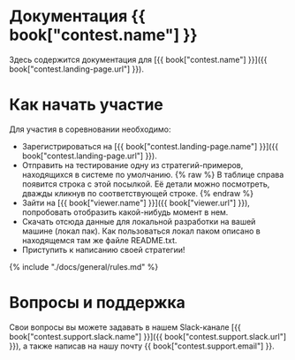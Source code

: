 # Документация {{ book["contest.name"] }}
Здесь содержится документация для [{{ book["contest.name"] }}]({{ book["contest.landing-page.url"] }}).


# Как начать участие
Для участия в соревновании необходимо:
- Зарегистрироваться на [{{ book["contest.landing-page.name"] }}]({{ book["contest.landing-page.url"] }}).
- Отправить на тестирование одну из стратегий-примеров, находящихся в системе по умолчанию.  {% raw %} В таблице справа появится строка с этой посылкой. Её детали можно посмотреть, дважды кликнув по соответствующей строке. {% endraw %}
- Зайти на [{{ book["viewer.name"] }}]({{ book["viewer.url"] }}), попробовать отобразить какой-нибудь момент в нем.
- Скачать отсюда данные для локальной разработки на вашей машине (локал пак). Как пользоваться локал паком описано в находящемся там же файле README.txt.
- Приступить к написанию своей стратегии!

{% include "./docs/general/rules.md" %}

# Вопросы и поддержка
Свои вопросы вы можете задавать в нашем Slack-канале [{{ book["contest.support.slack.name"] }}]({{ book["contest.support.slack.url"] }}), а также написав на нашу почту {{ book["contest.support.email"] }}.
